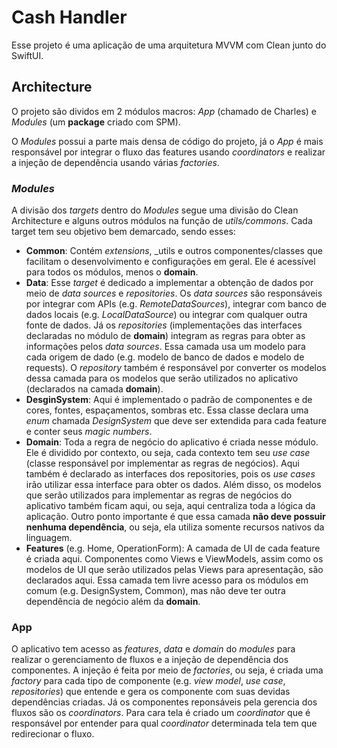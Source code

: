 # Cash Handler

Esse projeto é uma aplicação de uma arquitetura MVVM com Clean junto do SwiftUI.

## Architecture

O projeto são dividos em 2 módulos macros: _App_ (chamado de Charles) e _Modules_ (um __package__ criado com SPM). 

O _Modules_ possui a parte mais densa de código do projeto, já o _App_ é mais responsável por integrar o fluxo das features usando _coordinators_ e realizar a injeção de dependência usando várias _factories_.

### _Modules_

A divisão dos _targets_ dentro do _Modules_ segue uma divisão do Clean Architecture e alguns outros módulos na função de _utils/commons_. Cada target tem seu objetivo bem demarcado, sendo esses:

- __Common__: Contém _extensions_, _utils e outros componentes/classes que facilitam o desenvolvimento e configurações em geral. Ele é acessível para todos os módulos, menos o __domain__.
- __Data__: Esse _target_ é dedicado a implementar a obtenção de dados por meio de _data sources_ e _repositories_. Os _data sources_ são responsáveis por integrar com APIs (e.g. _RemoteDataSources_), integrar com banco de dados locais (e.g. _LocalDataSource_) ou integrar com qualquer outra fonte de dados. Já os _repositories_ (implementações das interfaces declaradas no módulo de __domain__) integram as regras para obter as informações pelos _data sources_. Essa camada usa um modelo para cada origem de dado (e.g. modelo de banco de dados e modelo de requests). O _repository_ também é responsável por converter os modelos dessa camada para os modelos que serão utilizados no aplicativo (declarados na camada __domain__).
- __DesginSystem__: Aqui é implementado o padrão de componentes e de cores, fontes, espaçamentos, sombras etc. Essa classe declara uma _enum_ chamada _DesignSystem_ que deve ser extendida para cada feature e conter seus _magic numbers_.
- __Domain__: Toda a regra de negócio do aplicativo é criada nesse módulo. Ele é dividido por contexto, ou seja, cada contexto tem seu _use case_ (classe responsável por implementar as regras de negócios). Aqui também é declarado as interfaces dos repositories, pois os _use cases_ irão utilizar essa interface para obter os dados. Além disso, os modelos que serão utilizados para implementar as regras de negócios do aplicativo também ficam aqui, ou seja, aqui centraliza toda a lógica da aplicação. Outro ponto importante é que essa camada __não deve possuir nenhuma dependência__, ou seja, ela utiliza somente recursos nativos da linguagem.
- __Features__ (e.g. Home, OperationForm): A camada de UI de cada feature é criada aqui. Componentes como Views e ViewModels, assim como os modelos de UI que serão utilizados pelas Views para apresentação, são declarados aqui. Essa camada tem livre acesso para os módulos em comum (e.g. DesignSystem, Common), mas não deve ter outra dependência de negócio além da __domain__.

### App

O aplicativo tem acesso as _features_, _data_ e _domain_ do _modules_ para realizar o gerenciamento de fluxos e a injeção de dependência dos componentes. A injeção é feita por meio de _factories_, ou seja, é criada uma _factory_ para cada tipo de componente (e.g. _view model_, _use case_, _repositories_) que entende e gera os componente com suas devidas dependências criadas. Já os componentes reponsáveis pela gerencia dos fluxos são os _coordinators_. Para cara tela é criado um _coordinator_ que é responsável por entender para qual _coordinator_ determinada tela tem que redirecionar o fluxo.
